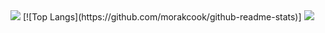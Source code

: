 <img src="https://capsule-render.vercel.app/api?type=waving&color=BDBDC8&height=150&section=header" />
[![Top Langs](https://github.com/morakcook/github-readme-stats)]
<img src="https://capsule-render.vercel.app/api?type=waving&color=BDBDC8&height=150&section=footer" />
